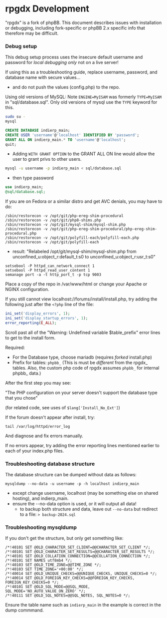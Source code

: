 # rpgdx Development
"rpgdx" is a fork of phpBB.
This document describes issues with installation or debugging, including fork-specific or phpBB 2.x specific info that therefore may be difficult.

### Debug setup
This debug setup process uses the insecure default username and password for *local debugging only* not on a live server!

If using this as a troubleshooting guide, replace username, password, and database name with secure values...
- and do not push the values (config.php) to the repo.

Using old versions of MySQL: Note `ENGINE=MyISAM` was formerly `TYPE=MyISAM` in "sql/database.sql". Only old versions of mysql use the `TYPE` keyword for this.

```bash
sudo su -
mysql
```

```sql
CREATE DATABASE indierp_main;
CREATE USER 'username'@'localhost' IDENTIFIED BY 'password';
GRANT ALL ON indierp_main.* TO 'username'@'localhost';
quit;
```
- Adding `WITH GRANT OPTION` to the GRANT ALL ON line would allow the user to grant privs to other users.

```bash
mysql -u username -p indierp_main < sql/database.sql
```
- then type password

```sql
use indierp_main;
@sql/database.sql;
```

If you are on Fedora or a similar distro and get AVC denials, you may have to do:
```
/sbin/restorecon -v /opt/git/php-ereg-shim-procedural
/sbin/restorecon -v /opt/git/php8-shims.php
/sbin/restorecon -v /opt/git/mysql-shim/mysql-shim.php
/sbin/restorecon -v /opt/git/php-ereg-shim-procedural/php-ereg-shim-procedural.php
/sbin/restorecon -v /opt/git/polyfill-each/polyfill-each.php
/sbin/restorecon -v /opt/git/polyfill-each
```
- result: "Relabeled /opt/git/mysql-shim/mysql-shim.php from unconfined_u:object_r:default_t:s0 to unconfined_u:object_r:usr_t:s0"

```
setsebool -P httpd_can_network_connect 1
setsebool -P httpd_read_user_content 1
semanage port -a -t http_port_t -p tcp 9003
```

Place a copy of the repo in /var/www/html or change your Apache or NGINX configuration.

If you still cannot view localhost://forums/install/install.php, try adding the following just after the `<?php` line of the file:
```php
ini_set('display_errors', 1);
ini_set('display_startup_errors', 1);
error_reporting(E_ALL);
```

Scroll past all of the "Warning: Undefined variable $table_prefix" error lines to get to the install form.

Required:
- For the Database type, choose mariadb (requires *forked* install.php)
- Prefix for tables: `phpbb_`  (This is must be *different* from the rpgdx_ tables. Also, the custom php code of rpgdx assumes `phpbb_` for internal phpbb_ data.)

After the first step you may see:

"The PHP configuration on your server doesn't support the database type that you chose"

(for related code, see uses of `$lang['Install_No_Ext']`)

If the forum doesn't appear after install, try:
```
tail /var/log/httpd/error_log
```
And diagnose and fix errors manually.

If no errors appear, try adding the error reporting lines mentioned earlier to each of your index.php files.


### Troubleshooting database structure
The database structure can be dumped without data as follows:
```
mysqldump --no-data -u username -p -h localhost indierp_main
```
- except change username, localhost (may be something else on shared hosting), and indierp_main.
- ensure the --no-data option is used, or it will output all data!
  - to backup both structure and data, leave out `--no-data` but redirect to a file: `> backup-2024.sql`

### Troubleshooting mysqldump
If you don't get the structure, but only get something like:
```
/*!40101 SET @OLD_CHARACTER_SET_CLIENT=@@CHARACTER_SET_CLIENT */;
/*!40101 SET @OLD_CHARACTER_SET_RESULTS=@@CHARACTER_SET_RESULTS */;
/*!40101 SET @OLD_COLLATION_CONNECTION=@@COLLATION_CONNECTION */;
/*!40101 SET NAMES utf8mb4 */;
/*!40103 SET @OLD_TIME_ZONE=@@TIME_ZONE */;
/*!40103 SET TIME_ZONE='+00:00' */;
/*!40014 SET @OLD_UNIQUE_CHECKS=@@UNIQUE_CHECKS, UNIQUE_CHECKS=0 */;
/*!40014 SET @OLD_FOREIGN_KEY_CHECKS=@@FOREIGN_KEY_CHECKS, FOREIGN_KEY_CHECKS=0 */;
/*!40101 SET @OLD_SQL_MODE=@@SQL_MODE, SQL_MODE='NO_AUTO_VALUE_ON_ZERO' */;
/*!40111 SET @OLD_SQL_NOTES=@@SQL_NOTES, SQL_NOTES=0 */;
```
Ensure the table name such as `indierp_main` in the example is correct in the dump commmand.